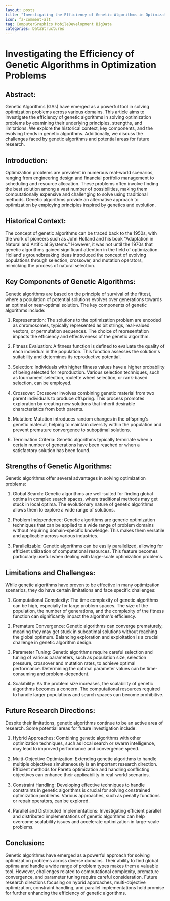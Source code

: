 ```yaml
---
layout: posts
title: "Investigating the Efficiency of Genetic Algorithms in Optimization Problems"
icon: fa-comment-alt
tag: ComputerGraphics MobileDevelopment BigData
categories: DataStructures
---
```



# Investigating the Efficiency of Genetic Algorithms in Optimization Problems

## Abstract:
Genetic Algorithms (GAs) have emerged as a powerful tool in solving optimization problems across various domains. This article aims to investigate the efficiency of genetic algorithms in solving optimization problems by examining their underlying principles, strengths, and limitations. We explore the historical context, key components, and the evolving trends in genetic algorithms. Additionally, we discuss the challenges faced by genetic algorithms and potential areas for future research.

## Introduction:
Optimization problems are prevalent in numerous real-world scenarios, ranging from engineering design and financial portfolio management to scheduling and resource allocation. These problems often involve finding the best solution among a vast number of possibilities, making them computationally expensive and challenging to solve using traditional methods. Genetic algorithms provide an alternative approach to optimization by employing principles inspired by genetics and evolution.

## Historical Context:
The concept of genetic algorithms can be traced back to the 1950s, with the work of pioneers such as John Holland and his book "Adaptation in Natural and Artificial Systems." However, it was not until the 1970s that genetic algorithms gained significant attention in the field of optimization. Holland's groundbreaking ideas introduced the concept of evolving populations through selection, crossover, and mutation operators, mimicking the process of natural selection.

## Key Components of Genetic Algorithms:
Genetic algorithms are based on the principle of survival of the fittest, where a population of potential solutions evolves over generations towards an optimal or near-optimal solution. The key components of genetic algorithms include:

1. Representation: The solutions to the optimization problem are encoded as chromosomes, typically represented as bit strings, real-valued vectors, or permutation sequences. The choice of representation impacts the efficiency and effectiveness of the genetic algorithm.

2. Fitness Evaluation: A fitness function is defined to evaluate the quality of each individual in the population. This function assesses the solution's suitability and determines its reproductive potential.

3. Selection: Individuals with higher fitness values have a higher probability of being selected for reproduction. Various selection techniques, such as tournament selection, roulette wheel selection, or rank-based selection, can be employed.

4. Crossover: Crossover involves combining genetic material from two parent individuals to produce offspring. This process promotes exploration by creating new solutions that inherit desirable characteristics from both parents.

5. Mutation: Mutation introduces random changes in the offspring's genetic material, helping to maintain diversity within the population and prevent premature convergence to suboptimal solutions.

6. Termination Criteria: Genetic algorithms typically terminate when a certain number of generations have been reached or when a satisfactory solution has been found.

## Strengths of Genetic Algorithms:
Genetic algorithms offer several advantages in solving optimization problems:

1. Global Search: Genetic algorithms are well-suited for finding global optima in complex search spaces, where traditional methods may get stuck in local optima. The evolutionary nature of genetic algorithms allows them to explore a wide range of solutions.

2. Problem Independence: Genetic algorithms are generic optimization techniques that can be applied to a wide range of problem domains without requiring domain-specific knowledge. This makes them versatile and applicable across various industries.

3. Parallelizable: Genetic algorithms can be easily parallelized, allowing for efficient utilization of computational resources. This feature becomes particularly useful when dealing with large-scale optimization problems.

## Limitations and Challenges:
While genetic algorithms have proven to be effective in many optimization scenarios, they do have certain limitations and face specific challenges:

1. Computational Complexity: The time complexity of genetic algorithms can be high, especially for large problem spaces. The size of the population, the number of generations, and the complexity of the fitness function can significantly impact the algorithm's efficiency.

2. Premature Convergence: Genetic algorithms can converge prematurely, meaning they may get stuck in suboptimal solutions without reaching the global optimum. Balancing exploration and exploitation is a crucial challenge in genetic algorithm design.

3. Parameter Tuning: Genetic algorithms require careful selection and tuning of various parameters, such as population size, selection pressure, crossover and mutation rates, to achieve optimal performance. Determining the optimal parameter values can be time-consuming and problem-dependent.

4. Scalability: As the problem size increases, the scalability of genetic algorithms becomes a concern. The computational resources required to handle larger populations and search spaces can become prohibitive.

## Future Research Directions:
Despite their limitations, genetic algorithms continue to be an active area of research. Some potential areas for future investigation include:

1. Hybrid Approaches: Combining genetic algorithms with other optimization techniques, such as local search or swarm intelligence, may lead to improved performance and convergence speed.

2. Multi-Objective Optimization: Extending genetic algorithms to handle multiple objectives simultaneously is an important research direction. Efficient methods for Pareto optimization and handling conflicting objectives can enhance their applicability in real-world scenarios.

3. Constraint Handling: Developing effective techniques to handle constraints in genetic algorithms is crucial for solving constrained optimization problems. Various approaches, such as penalty functions or repair operators, can be explored.

4. Parallel and Distributed Implementations: Investigating efficient parallel and distributed implementations of genetic algorithms can help overcome scalability issues and accelerate optimization in large-scale problems.

## Conclusion:
Genetic algorithms have emerged as a powerful approach for solving optimization problems across diverse domains. Their ability to find global optima and handle a wide range of problem types makes them a valuable tool. However, challenges related to computational complexity, premature convergence, and parameter tuning require careful consideration. Future research directions focusing on hybrid approaches, multi-objective optimization, constraint handling, and parallel implementations hold promise for further enhancing the efficiency of genetic algorithms.